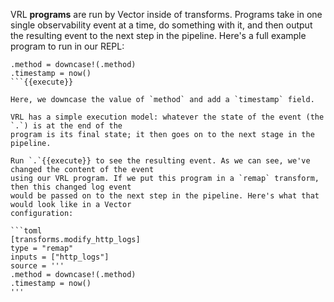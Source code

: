 VRL **programs** are run by Vector inside of transforms. Programs take in one single observability
event at a time, do something with it, and then output the resulting event to the next step in the
pipeline. Here's a full example program to run in our REPL:

```
.method = downcase!(.method)
.timestamp = now()
```{{execute}}

Here, we downcase the value of `method` and add a `timestamp` field.

VRL has a simple execution model: whatever the state of the event (the `.`) is at the end of the
program is its final state; it then goes on to the next stage in the pipeline.

Run `.`{{execute}} to see the resulting event. As we can see, we've changed the content of the event
using our VRL program. If we put this program in a `remap` transform, then this changed log event
would be passed on to the next step in the pipeline. Here's what that would look like in a Vector
configuration:

```toml
[transforms.modify_http_logs]
type = "remap"
inputs = ["http_logs"]
source = '''
.method = downcase!(.method)
.timestamp = now()
'''
```